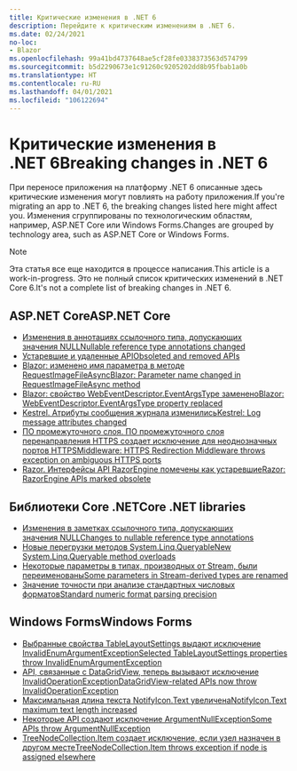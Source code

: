 ```yaml
---
title: Критические изменения в .NET 6
description: Перейдите к критическим изменениям в .NET 6.
ms.date: 02/24/2021
no-loc:
- Blazor
ms.openlocfilehash: 99a41bd4737648ae5cf28fe0338373563d574799
ms.sourcegitcommit: b5d2290673e1c91260c9205202dd8b95fbab1a0b
ms.translationtype: HT
ms.contentlocale: ru-RU
ms.lasthandoff: 04/01/2021
ms.locfileid: "106122694"
---
```

# <a name="breaking-changes-in-net-6"></a><span data-ttu-id="bc85a-103">Критические изменения в .NET 6</span><span class="sxs-lookup"><span data-stu-id="bc85a-103">Breaking changes in .NET 6</span></span>

<span data-ttu-id="bc85a-104">При переносе приложения на платформу .NET 6 описанные здесь критические изменения могут повлиять на работу приложения.</span><span class="sxs-lookup"><span data-stu-id="bc85a-104">If you're migrating an app to .NET 6, the breaking changes listed here might affect you.</span></span> <span data-ttu-id="bc85a-105">Изменения сгруппированы по технологическим областям, например, ASP.NET Core или Windows Forms.</span><span class="sxs-lookup"><span data-stu-id="bc85a-105">Changes are grouped by technology area, such as ASP.NET Core or Windows Forms.</span></span>

> [!NOTE]
> <span data-ttu-id="bc85a-106">Эта статья все еще находится в процессе написания.</span><span class="sxs-lookup"><span data-stu-id="bc85a-106">This article is a work-in-progress.</span></span> <span data-ttu-id="bc85a-107">Это не полный список критических изменений в .NET Core 6.</span><span class="sxs-lookup"><span data-stu-id="bc85a-107">It's not a complete list of breaking changes in .NET 6.</span></span>

## <a name="aspnet-core"></a><span data-ttu-id="bc85a-108">ASP.NET Core</span><span class="sxs-lookup"><span data-stu-id="bc85a-108">ASP.NET Core</span></span>

- [<span data-ttu-id="bc85a-109">Изменения в аннотациях ссылочного типа, допускающих значения NULL</span><span class="sxs-lookup"><span data-stu-id="bc85a-109">Nullable reference type annotations changed</span></span>](aspnet-core/6.0/nullable-reference-type-annotations-changed.md)
- [<span data-ttu-id="bc85a-110">Устаревшие и удаленные API</span><span class="sxs-lookup"><span data-stu-id="bc85a-110">Obsoleted and removed APIs</span></span>](aspnet-core/6.0/obsolete-removed-apis.md)
- [<span data-ttu-id="bc85a-111">Blazor: изменено имя параметра в методе RequestImageFileAsync</span><span class="sxs-lookup"><span data-stu-id="bc85a-111">Blazor: Parameter name changed in RequestImageFileAsync method</span></span>](aspnet-core/6.0/blazor-parameter-name-changed-in-method.md)
- [<span data-ttu-id="bc85a-112">Blazor: свойство WebEventDescriptor.EventArgsType заменено</span><span class="sxs-lookup"><span data-stu-id="bc85a-112">Blazor: WebEventDescriptor.EventArgsType property replaced</span></span>](aspnet-core/6.0/blazor-eventargstype-property-replaced.md)
- [<span data-ttu-id="bc85a-113">Kestrel. Атрибуты сообщения журнала изменились</span><span class="sxs-lookup"><span data-stu-id="bc85a-113">Kestrel: Log message attributes changed</span></span>](aspnet-core/6.0/kestrel-log-message-attributes-changed.md)
- [<span data-ttu-id="bc85a-114">ПО промежуточного слоя. ПО промежуточного слоя перенаправления HTTPS создает исключение для неоднозначных портов HTTPS</span><span class="sxs-lookup"><span data-stu-id="bc85a-114">Middleware: HTTPS Redirection Middleware throws exception on ambiguous HTTPS ports</span></span>](aspnet-core/6.0/middleware-ambiguous-https-ports-exception.md)
- [<span data-ttu-id="bc85a-115">Razor. Интерфейсы API RazorEngine помечены как устаревшие</span><span class="sxs-lookup"><span data-stu-id="bc85a-115">Razor: RazorEngine APIs marked obsolete</span></span>](aspnet-core/6.0/razor-engine-apis-obsolete.md)

## <a name="core-net-libraries"></a><span data-ttu-id="bc85a-116">Библиотеки Core .NET</span><span class="sxs-lookup"><span data-stu-id="bc85a-116">Core .NET libraries</span></span>

- [<span data-ttu-id="bc85a-117">Изменения в заметках ссылочного типа, допускающих значения NULL</span><span class="sxs-lookup"><span data-stu-id="bc85a-117">Changes to nullable reference type annotations</span></span>](core-libraries/6.0/nullable-ref-type-annotation-changes.md)
- [<span data-ttu-id="bc85a-118">Новые перегрузки методов System.Linq.Queryable</span><span class="sxs-lookup"><span data-stu-id="bc85a-118">New System.Linq.Queryable method overloads</span></span>](core-libraries/6.0/additional-linq-queryable-method-overloads.md)
- [<span data-ttu-id="bc85a-119">Некоторые параметры в типах, производных от Stream, были переименованы</span><span class="sxs-lookup"><span data-stu-id="bc85a-119">Some parameters in Stream-derived types are renamed</span></span>](core-libraries/6.0/parameters-renamed-on-stream-derived-types.md)
- [<span data-ttu-id="bc85a-120">Значение точности при анализе стандартных числовых форматов</span><span class="sxs-lookup"><span data-stu-id="bc85a-120">Standard numeric format parsing precision</span></span>](core-libraries/6.0/numeric-format-parsing-handles-higher-precision.md)

## <a name="windows-forms"></a><span data-ttu-id="bc85a-121">Windows Forms</span><span class="sxs-lookup"><span data-stu-id="bc85a-121">Windows Forms</span></span>

- [<span data-ttu-id="bc85a-122">Выбранные свойства TableLayoutSettings выдают исключение InvalidEnumArgumentException</span><span class="sxs-lookup"><span data-stu-id="bc85a-122">Selected TableLayoutSettings properties throw InvalidEnumArgumentException</span></span>](windows-forms/6.0/tablelayoutsettings-apis-throw-invalidenumargumentexception.md)
- [<span data-ttu-id="bc85a-123">API, связанные с DataGridView, теперь вызывают исключение InvalidOperationException</span><span class="sxs-lookup"><span data-stu-id="bc85a-123">DataGridView-related APIs now throw InvalidOperationException</span></span>](windows-forms/6.0/null-owner-causes-invalidoperationexception.md)
- [<span data-ttu-id="bc85a-124">Максимальная длина текста NotifyIcon.Text увеличена</span><span class="sxs-lookup"><span data-stu-id="bc85a-124">NotifyIcon.Text maximum text length increased</span></span>](windows-forms/6.0/notifyicon-text-max-text-length-increased.md)
- [<span data-ttu-id="bc85a-125">Некоторые API создают исключение ArgumentNullException</span><span class="sxs-lookup"><span data-stu-id="bc85a-125">Some APIs throw ArgumentNullException</span></span>](windows-forms/6.0/apis-throw-argumentnullexception.md)
- [<span data-ttu-id="bc85a-126">TreeNodeCollection.Item создает исключение, если узел назначен в другом месте</span><span class="sxs-lookup"><span data-stu-id="bc85a-126">TreeNodeCollection.Item throws exception if node is assigned elsewhere</span></span>](windows-forms/6.0/treenodecollection-item-throws-argumentexception.md)
